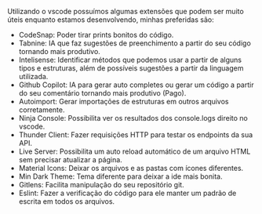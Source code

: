 Utilizando o vscode possuímos algumas extensões que podem ser muito úteis enquanto estamos desenvolvendo, minhas preferidas são:
- CodeSnap: Poder tirar prints bonitos do código.
- Tabnine: IA que faz sugestões de preenchimento a partir do seu código tornando mais produtivo.
- Intelisense: Identificar métodos que podemos usar a partir de alguns tipos e estruturas, além de possíveis sugestões a partir da linguagem utilizada.
- Github Copilot: IA para gerar auto completes ou gerar um código a partir do seu comentário tornando mais produtivo (Pago).
- Autoimport: Gerar importações de estruturas em outros arquivos corretamente.
- Ninja Console: Possibilita ver os resultados dos console.logs direito no vscode.
- Thunder Client: Fazer requisições HTTP para testar os endpoints da sua API.
- Live Server: Possibilita um auto reload automático de um arquivo HTML sem precisar atualizar a página.
- Material Icons: Deixar os arquivos e as pastas com ícones diferentes.
- Min Dark Theme: Tema diferente para deixar a ide mais bonita.
- Gitlens: Facilita manipulação do seu repositório git.
- Eslint: Fazer a verificação do código para ele manter um padrão de escrita em todos os arquivos.